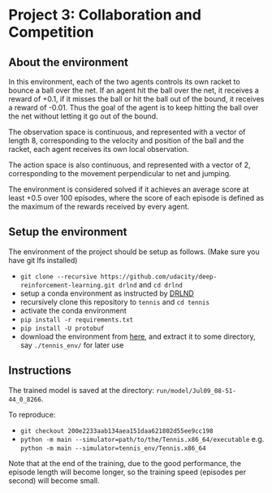# Project 3: Collaboration and Competition


## About the environment

In this environment, each of the two agents controls its own racket to bounce a ball over the net. If an agent hit the ball over the net, it receives a reward of +0.1, if it misses the ball or hit the ball out of the bound, it receives a reward of -0.01. Thus the goal of the agent is to keep hitting the ball over the net without letting it go out of the bound.

The observation space is continuous, and represented with a vector of length 8, corresponding to the velocity and position of the ball and the racket, each agent receives its own local observation.

The action space is also continuous, and represented with a vector of 2, corresponding to the movement perpendicular to net and jumping.

The environment is considered solved if it achieves an average score at least +0.5 over 100 episodes, where the score of each episode is defined as the maximum of the rewards received by every agent.


## Setup the environment
The environment of the project should be setup as follows. (Make sure you have git lfs installed)

- `git clone --recursive https://github.com/udacity/deep-reinforcement-learning.git drlnd` and `cd drlnd`
- setup a conda environment as instructed by [DRLND](https://github.com/udacity/deep-reinforcement-learning)
- recursively clone this repository to `tennis` and `cd tennis`
- activate the conda environment
- `pip install -r requirements.txt`
- `pip install -U protobuf`
- download the environment from [here](https://s3-us-west-1.amazonaws.com/udacity-drlnd/P3/Tennis/Tennis_Linux.zip), and extract it to some directory, say `./tennis_env/` for later use

## Instructions

The trained model is saved at the directory: `run/model/Jul09_08-51-44_0_8266`.

To reproduce:

- `git checkout 200e2233aab134aea151daa621802d55ee9cc198`
- `python -m main --simulator=path/to/the/Tennis.x86_64/executable` e.g. `python -m main --simulator=tennis_env/Tennis.x86_64`

Note that at the end of the training, due to the good performance, the episode length will become longer, so the training speed (episodes per second) will become small.